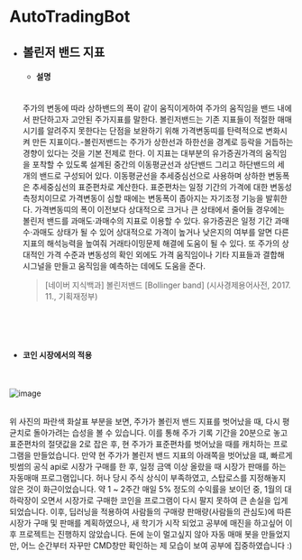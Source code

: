 # AutoTradingBot

- ## 볼린저 밴드 지표

  - #### 설명
  <br/>
     주가의 변동에 따라 상하밴드의 폭이 같이 움직이게하여 주가의 움직임을 밴드 내에서 판단하고자 고안된 주가지표를 말한다. 볼린저밴드는 기존 지표들이 적절한 매매시기를 알려주지 못한다는 단점을 보완하기 위해 가격변동띠를 탄력적으로 변화시켜 만든 지표이다.-볼린저밴드는 주가가 상한선과 하한선을 경계로 등락을 거듭하는 경향이 있다는 것을 기본 전제로 한다. 이 지표는 대부분의 유가증권가격의 움직임을 포착할 수 있도록 설계된 중간의 이동평균선과 상단밴드 그리고 하단밴드의 세 개의 밴드로 구성되어 있다. 이동평균선을 추세중심선으로 사용하며 상하한 변동폭은 추세중심선의 표준편차로 계산한다. 표준편차는 일정 기간의 가격에 대한 변동성 측정치이므로 가격변동이 심할 때에는 변동폭이 좁아지는 자기조정 기능을 발휘한다.   가격변동띠의 폭이 이전보다 상대적으로 크거나 큰 상태에서 줄어들 경우에는 볼린저 밴드를 과매도·과매수의 지표로 이용할 수 있다. 유가증권은 일정 기간 과매수·과매도 상태가 될 수 있어 상대적으로 가격이 높거나 낮은지의 여부를 알면 다른 지표의 해석능력을 높여줘 거래타이밍문제 해결에 도움이 될 수 있다. 또 주가의 상대적인 가격 수준과 변동성의 확인 외에도 가격 움직임이나 기타 지표들과 결합해 시그널을 만들고 움직임을 예측하는 데에도 도움을 준다.   

   
  > [네이버 지식백과] 볼린저밴드 [Bollinger band] (시사경제용어사전, 2017. 11., 기획재정부)
        
<br/><br/><br/>

  - #### 코인 시장에서의 적용
  <br/>
     
  
  ![image](https://user-images.githubusercontent.com/24651852/73884940-33dd4200-48aa-11ea-9798-41a9eadafae3.png)
        
<br/>
   위 사진의 파란색 화살표 부분을 보면, 주가가 볼린저 밴드 지표를 벗어났을 때, 다시 평균치로 돌아가려는 습성을 볼 수 있습니다.    이를 통해 주가 기록 기간을 20분으로 놓고 표준편차의 절댓값을 2로 잡은 후, 현 주가가 표준편차를 벗어났을 때를 캐치하는 프로그램을 만들었습니다.    만약 현 주가가 볼린저 밴드 지표의 아래쪽을 벗어났을 떄, 빠르게 빗썸의 공식 api로 시장가 구매를 한 후, 일정 금액 이상 올랐을 때 시장가 판매를 하는 자동매매 프로그램입니다.    허나 당시 주식 상식이 부족하였고, 스탑로스를 지정해놓지 않은 것이 화근이었습니다.    약 1 ~ 2주간 매일 5% 정도의 수익률을 보이던 중, 1월의 대하락장이 오면서 시장가로 구매한 코인을 프로그램이 다시 팔지 못하여 큰 손실을 입게 되었습니다.    이후, 딥러닝을 적용하여 사람들의 구매량 판매량(사람들의 관심도)에 따른 시장가 구매 및 판매를 계획하였으나, 새 학기가 시작 되었고 공부에 매진을 하고싶어 이후 프로젝트는 진행하지 않았습니다.    돈에 눈이 멀고싶지 않아 자동 매매 봇을 만들었지만, 어느 순간부터 자꾸만 CMD창만 확인하는 제 모습이 보여 공부에 집중하였습니다 :)
